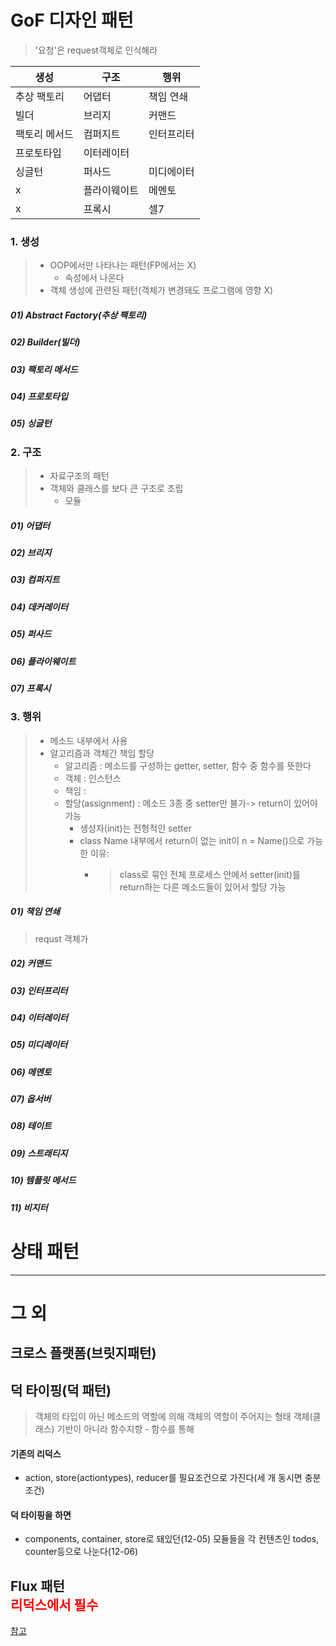 # GoF 디자인 패턴
> '요청'은 request객체로 인식해라

생성|구조|행위
---|---|---|
추상 팩토리|어댑터|책임 연쇄
빌더|브리지|커맨드
팩토리 메서드|컴퍼지트|인터프리터
프로토타입|이터레이터|
싱글턴|퍼사드|미디에이터
x|플라이웨이트|메멘토
x|프록시|셀7
### 1. 생성
> - OOP에서만 나타나는 패턴(FP에서는 X)
>   * 속성에서 나온다 
> - 객체 생성에 관련된 패턴(객체가 변경돼도 프로그램에 영향 X)
##### 01) Abstract Factory(추상 팩토리)
##### 02) Builder(빌더)
##### 03) 팩토리 메서드
##### 04) 프로토타입
##### 05) 싱글턴
### 2. 구조
> - 자료구조의 패턴
> - 객체와 클래스를 보다 큰 구조로 조립
>   - 모듈
##### 01) 어댑터 
##### 02) 브리지
##### 03) 컴퍼지트
##### 04) 데커레이터
##### 05) 퍼사드
##### 06) 플라이웨이트
##### 07) 프록시
### 3. 행위
> - 메소드 내부에서 사용
> - 알고리즘과 객체간 책임 할당
>   - 알고리즘 : 메소드를 구성하는 getter, setter, 함수 중 함수를 뜻한다
>   - 객체 : 인스턴스
>   - 책임 : 
>   - 할당(assignment) : 메소드 3종 중 setter만 불가-> return이 있어야 가능
>     - 생성자(init)는 전형적인 setter
>     - class Name 내부에서 return이 없는 init이 n = Name()으로 가능한 이유: 
>       - >class로 묶인 전체 프로세스 안에서 setter(init)를 return하는 다른 메소드들이 있어서 할당 가능 
##### 01) 책임 연쇄
> requst 객체가 
##### 02) 커맨드
##### 03) 인터프리터
##### 04) 이터레이터
##### 05) 미디레이터
##### 06) 메멘토
##### 07) 옵서버
##### 08) 테이트
##### 09) 스트래티지
##### 10) 템플릿 메서드
##### 11) 비지터

# 상태 패턴

---
# 그 외
## 크로스 플랫폼(브릿지패턴)
## 덕 타이핑(덕 패턴)
> 객체의 타입이 아닌 메소드의 역할에 의해 객체의 역할이 주어지는 형태
> 객체(클래스) 기반이 아니라 함수지향 - 함수를 통해
#### 기존의 리덕스
- action, store(actiontypes), reducer를 필요조건으로 가진다(세 개 동시면 충분조건)
#### 덕 타이핑을 하면
- components, container, store로 돼있던(12-05) 모듈들을 각 컨텐츠인 todos, counter등으로 나눈다(12-06)
## Flux 패턴 <div style=color:red>리덕스에서 필수</div>
<a href = "https://velog.io/@andy0011/Flux-%ED%8C%A8%ED%84%B4%EC%9D%B4%EB%9E%80">참고</a>

